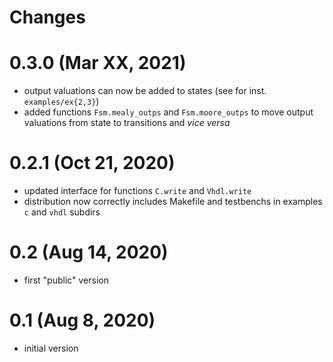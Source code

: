 # Changes

# 0.3.0 (Mar XX, 2021)
* output valuations can now be added to states (see for inst. `examples/ex{2,3}`)
* added functions `Fsm.mealy_outps`  and `Fsm.moore_outps` to move output valuations 
  from state to transitions and _vice versa_

# 0.2.1 (Oct 21, 2020)
* updated interface for functions `C.write` and `Vhdl.write` 
* distribution now correctly includes Makefile and testbenchs in examples `c` and `vhdl` subdirs

# 0.2 (Aug 14, 2020)
* first "public" version

# 0.1 (Aug 8, 2020)
* initial version 

